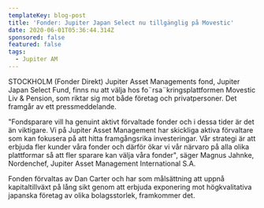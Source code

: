 ```yaml
---
templateKey: blog-post
title: 'Fonder: Jupiter Japan Select nu tillgänglig på Movestic'
date: 2020-06-01T05:36:44.314Z
sponsored: false
featured: false
tags:
  - Jupiter AM
---
```

STOCKHOLM (Fonder Direkt) Jupiter Asset Managements fond, Jupiter Japan Select Fund, finns nu att välja hos fo¨rsa¨kringsplattformen Movestic Liv & Pension, som riktar sig mot både företag och privatpersoner. Det framgår av ett pressmeddelande.

"Fondsparare vill ha genuint aktivt förvaltade fonder och i dessa tider är det än viktigare. Vi på Jupiter Asset Management har skickliga aktiva förvaltare som kan fokusera på att hitta framgångsrika investeringar. Vår strategi är att erbjuda fler kunder våra fonder och därför ökar vi vår närvaro på alla olika plattformar så att fler sparare kan välja våra fonder", säger Magnus Jahnke, Nordenchef, Jupiter Asset Management International S.A.

Fonden förvaltas av Dan Carter och har som målsättning att uppnå kapitaltillväxt på lång sikt genom att erbjuda exponering mot högkvalitativa japanska företag av olika bolagsstorlek, framkommer det.
